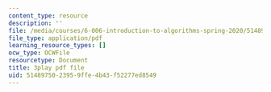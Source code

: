 ```yaml
---
content_type: resource
description: ''
file: /media/courses/6-006-introduction-to-algorithms-spring-2020/5148975023959ffe4b43f52277ed8549_e98MPnMHLxE.pdf
file_type: application/pdf
learning_resource_types: []
ocw_type: OCWFile
resourcetype: Document
title: 3play pdf file
uid: 51489750-2395-9ffe-4b43-f52277ed8549
---
```

